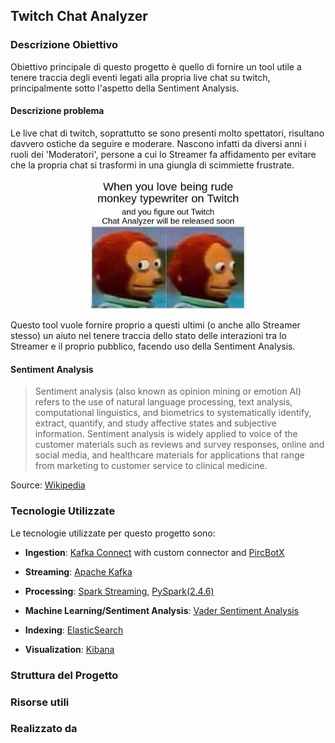 ## Twitch Chat Analyzer
### Descrizione Obiettivo
Obiettivo principale di questo progetto è quello di fornire un tool utile a tenere traccia degli eventi legati alla propria live chat su twitch, principalmente sotto l'aspetto della Sentiment Analysis.

#### Descrizione problema
Le live chat di twitch, soprattutto se sono presenti molto spettatori, risultano davvero ostiche da seguire e moderare. Nascono infatti da diversi anni i ruoli dei 'Moderatori', persone a cui lo Streamer fa affidamento per evitare che la propria chat si trasformi in una giungla di scimmiette frustrate.
<p align="center"><img src="docs/img/monkey_typewriter.jpg" alt="Monkey Typewriter Meme :)" width="250"/></p>
Questo tool vuole fornire proprio a questi ultimi (o anche allo Streamer stesso) un aiuto nel tenere traccia dello stato delle interazioni tra lo Streamer e il proprio pubblico, facendo uso della Sentiment Analysis.

#### Sentiment Analysis
>Sentiment analysis (also known as opinion mining or emotion AI) refers to the use of natural language processing, text analysis, computational linguistics, and biometrics to systematically identify, extract, quantify, and study affective states and subjective information. Sentiment analysis is widely applied to voice of the customer materials such as reviews and survey responses, online and social media, and healthcare materials for applications that range from marketing to customer service to clinical medicine.

Source: [Wikipedia](https://en.wikipedia.org/wiki/Sentiment_analysis "Sentiment analysis")


### Tecnologie Utilizzate
Le tecnologie utilizzate per questo progetto sono:

- **Ingestion**: [Kafka Connect](https://docs.confluent.io/current/connect/index.html "Kafka Connect") with custom connector and [PircBotX](https://github.com/pircbotx/pircbotx "PircBotX")
- **Streaming**: [Apache Kafka](https://www.confluent.io/what-is-apache-kafka "Apache Kafka")
- **Processing**: [Spark Streaming](https://spark.apache.org/streaming/ "Spark Streaming"), [PySpark(2.4.6)](https://spark.apache.org/docs/2.4.6/library "PySpark(2.4.6)")
- **Machine Learning/Sentiment Analysis**: [Vader Sentiment Analysis](https://pypi.org/project/vaderSentiment/ "Vader Sentiment Analysis")

- **Indexing**: [ElasticSearch](https://www.elastic.co/what-is/elasticsearch "ElasticSearch")  
- **Visualization**: [Kibana](https://www.elastic.co/what-is/kibana "Kibana") 

### Struttura del Progetto

### Risorse utili

### Realizzato da